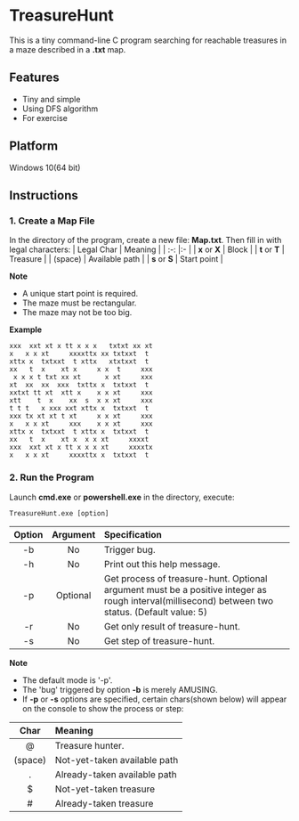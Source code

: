 # TreasureHunt
This is a tiny command-line C program searching for 
reachable treasures in a maze described in a **.txt** map. 

## Features
+ Tiny and simple
+ Using DFS algorithm
+ For exercise

## Platform
Windows 10(64 bit)

## Instructions
### 1. Create a Map File
In the directory of the program, create a new file: **Map.txt**. 
Then fill in with legal characters: 
| Legal Char | Meaning |
| :-: |:- |
| **x** or **X** | Block |
| **t** or **T** | Treasure |
| (space) | Available path |
| **s** or **S** | Start point |

**Note**
+ A unique start point is required. 
+ The maze must be rectangular. 
+ The maze may not be too big. 

**Example**
```
xxx  xxt xt x tt x x x   txtxt xx xt
x   x x xt     xxxxttx xx txtxxt  t 
xttx x  txtxxt  t xttx   xtxtxxt  t 
xx   t  x    xt x     x x  t     xxx
 x x x t txt xx xt      x xt     xxx
xt  xx  xx  xxx  txttx x  txtxxt  t 
xxtxt tt xt  xtt x    x x xt     xxx
xtt    t  x    xx  s  x x xt     xxx
t t t   x xxx xxt xttx x  txtxxt  t 
xxx tx xt xt t xt     x x xt     xxx
x   x x xt     xxx    x x xt     xxx
xttx x  txtxxt  t xttx x  txtxxt  t 
xx   t  x    xt x  x x xt     xxxxt 
xxx  xxt xt x tt x x x xt     xxxxtx
x   x x xt     xxxxttx x  txtxxt  t 
```

### 2. Run the Program
Launch **cmd.exe** or **powershell.exe** in the directory, execute: 
```
TreasureHunt.exe [option]
```
| Option | Argument | Specification |
| :-: | :-: | :- |
| -b | No | Trigger bug.  |
| -h | No | Print out this help message.  |
| -p | Optional | Get process of treasure-hunt. Optional argument must be a positive integer as rough interval(millisecond) between two status. (Default value: 5)  |
| -r | No | Get only result of treasure-hunt.  |
| -s | No | Get step of treasure-hunt.  |

**Note**
+ The default mode is '-p'.
+ The 'bug' triggered by option **-b** is merely AMUSING.
+ If **-p** or **-s** options are specified, certain chars(shown below) will appear on the console to show the process or step: 

| Char | Meaning |
| :-: | :- |
| @ | Treasure hunter. |
| (space) | Not-yet-taken available path |
| . | Already-taken available path |
| $ | Not-yet-taken treasure |
| # | Already-taken treasure |